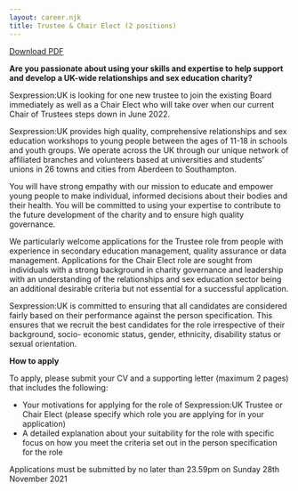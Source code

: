 ```yaml
---
layout: career.njk
title: Trustee & Chair Elect (2 positions)
---
```


[Download PDF](/downloads/careers/sexpressionuk-trustee_elect_chair.pdf)

**Are you passionate about using your skills and expertise to help support and develop a UK-wide relationships and sex education charity?**

Sexpression:UK is looking for one new trustee to join the existing Board immediately as well as a Chair Elect who will take over when our current Chair of Trustees steps down in June 2022.  

Sexpression:UK provides high quality, comprehensive relationships and sex education workshops to young people between the ages of 11-18 in schools and youth groups. We operate across the UK through our unique network of affiliated branches and volunteers based at universities and students’ unions in 26 towns and cities from Aberdeen to Southampton.

You will have strong empathy with our mission to educate and empower young people to make individual, informed decisions about their bodies and their health. You will be committed to using your expertise to contribute to the future development of the charity and to ensure high quality governance.

We particularly welcome applications for the Trustee role from people with experience in secondary education management, quality assurance or data management. Applications for the Chair Elect role are sought from individuals with a strong background in charity governance and leadership with an understanding of the relationships and sex education sector being an additional desirable criteria but not essential for a successful application.

Sexpression:UK is committed to ensuring that all candidates are considered fairly based on their performance against the person specification. This ensures that we recruit the best candidates for the role irrespective of their background, socio- economic status, gender, ethnicity, disability status or sexual orientation.

**How to apply**

To apply, please submit your CV and a supporting letter (maximum 2 pages) that includes the following:

- Your motivations for applying for the role of Sexpression:UK Trustee or Chair Elect (please specify which role you are applying for in your application)
- A detailed explanation about your suitability for the role with specific focus on how you meet the criteria set out in the person specification for the role

Applications must be submitted by no later than 23.59pm on Sunday 28th November 2021